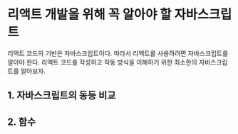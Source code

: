 # 리액트 개발을 위해 꼭 알아야 할 자바스크립트

리액트 코드의 기반은 자바스크립트이다. 따라서 리액트를 사용하려면 자바스크립트를 알아야 한다.
리액트 코드를 작성하고 작동 방식을 이해하기 위한 최소한의 자바스크립트를 알아보자.

## 1. 자바스크립트의 동등 비교

## 2. 함수
